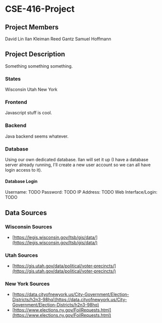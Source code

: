# CSE-416-Project

## Project Members

David Lin
Ilan Kleiman
Reed Gantz
Samuel Hoffmann

## Project Description

Something something something.

### States

Wisconsin
Utah
New York

### Frontend

Javascript stuff is cool.

### Backend

Java backend seems whatever.

### Database

Using our own dedicated database. Ilan will set it up (I have a database server already running, I'll create a new user account so we can all have login access to it).

#### Database Login

Username: TODO
Password: TODO
IP Address: TODO
Web Interface/Login: TODO

## Data Sources

### Wisconsin Sources

- [https://legis.wisconsin.gov/ltsb/gis/data/](https://legis.wisconsin.gov/ltsb/gis/data/)

### Utah Sources

- [https://gis.utah.gov/data/political/voter-precincts/](https://gis.utah.gov/data/political/voter-precincts/)

### New York Sources

- [https://data.cityofnewyork.us/City-Government/Election-Districts/h2n3-98hq](https://data.cityofnewyork.us/City-Government/Election-Districts/h2n3-98hq)
- [https://www.elections.ny.gov/FoilRequests.html](https://www.elections.ny.gov/FoilRequests.html)
